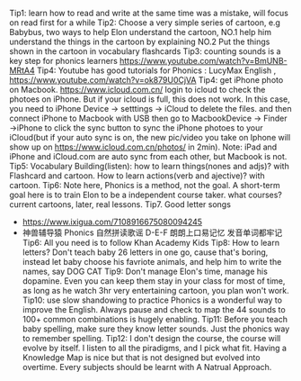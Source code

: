 Tip1: learn how to read and write at the same time was a mistake, will focus on read first for a while
Tip2: Choose a very simple series of cartoon, e.g Babybus, two ways to help Elon understand the cartoon, NO.1 help him understand the things in the cartoon by explaining NO.2 Put the things shown in the cartoon in vocabulary flashcards 
Tip3: counting sounds is a key step for phonics learners https://www.youtube.com/watch?v=BmUNB-MRtA4
Tip4: Youtube has good tutorials for Phonics : LucyMax English , https://www.youtube.com/watch?v=ok879U0CjVA
Tip4: get iPhone photo on Macbook. https://www.icloud.com.cn/ login to icloud to check the photoes on iPhone. But if your icloud is full, this does not work. In this case, you need to iPhone Device -> setttings -> iCloud to delete the files. and then connect iPhone to Macbook with USB then go to MacbookDevice -> Finder ->iPhone to click the sync button to sync the iPhone photoes to your iCloud(but if your auto sync is on, the new pic/video you take on Iphone will show up on https://www.icloud.com.cn/photos/ in 2min). Note: iPad and iPhone and iCloud.com are auto sync from each other, but Macbook is not.
Tip5: Vocabulary Building(listen): how to learn things(nones and adjs)? with Flashcard and cartoon. How to learn actions(verb and ajective)? with cartoon.
Tip6: Note here, Phonics is a method, not the goal. A short-term goal here is to train Elon to be a independent course taker. what courses? current cartoons, later, real lessons.
Tip7. Good letter songs
  - https://www.ixigua.com/7108916675080094245
  - 神兽辅导猿 Phonics 自然拼读歌谣 D-E-F 朗朗上口易记忆 发音单词都牢记
Tip6: All you need is to follow Khan Academy Kids
Tip8: How to learn letters? Don't teach baby 26 letters in one go, cause that's boring, instead let baby choose his favriote animals, and help him to write the names, say DOG CAT
Tip9: Don't manage Elon's time, manage his dopamine. Even you can keep them stay in your class for most of time, as long as he watch 3hr very entertaining cartoon, you plan won't work.
Tip10: use slow shandowing to practice Phonics is a wonderful way to improve the English. Always pause and check to map the 44 sounds to 100+ common combinations is hugely enabling.
Tip11: Before you teach baby spelling, make sure they know letter sounds. Just the phonics way to remember spelling.
Tip12: I don't design the course, the course will evolve by itself. I listen to all the piradigms, and I pick what fit. Having a Knowledge Map is nice but that is not designed but evolved into overtime. Every subjects should be learnt with A Natrual Approach.

